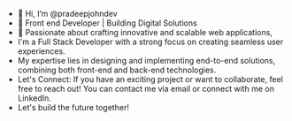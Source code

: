 - 👋 Hi, I’m @pradeepjohndev
- 👋 Front end Developer | Building Digital Solutions
- 🚀 Passionate about crafting innovative and scalable web applications,
- I'm a Full Stack Developer with a strong focus on creating seamless user experiences.
- My expertise lies in designing and implementing end-to-end solutions, combining both front-end and back-end technologies.
- Let's Connect: If you have an exciting project or want to collaborate, feel free to reach out! You can contact me via email or connect with me on LinkedIn.
- Let's build the future together!
